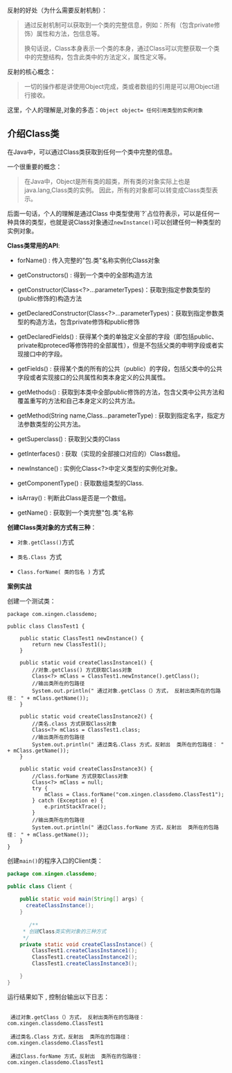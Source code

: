 
反射的好处（为什么需要反射机制）：

>通过反射机制可以获取到一个类的完整信息，例如：所有（包含private修饰）属性和方法，包信息等。
>
>换句话说，Class本身表示一个类的本身，通过Class可以完整获取一个类中的完整结构，包含此类中的方法定义，属性定义等。

反射的核心概念：

>一切的操作都是讲使用Object完成，类或者数组的引用是可以用Object进行接收。

这里，个人的理解是,对象的多态：`Object object= 任何引用类型的实例对象`

**介绍Class类**
---

在Java中，可以通过Class类获取到任何一个类中完整的信息。

一个很重要的概念：

> 在Java中，Object是所有类的超类，所有类的对象实际上也是java.lang,Class类的实例。  因此，所有的对象都可以转变成Class类型表示。

后面一句话，个人的理解是通过Class<?> 中类型使用`?`占位符表示，可以是任何一种具体的类型，也就是说Class<?>对象通过`newInstance()`可以创建任何一种类型的实例对象。



**Class类常用的API**:

- forName() : 传入完整的"包.类"名称实例化Class对象
- getConstructors() : 得到一个类中的全部构造方法
- getConstructor(Class<?>...parameterTypes)：获取到指定参数类型的(public修饰的)构造方法

- getDeclaredConstructor(Class<?>...parameterTypes)：获取到指定参数类型的构造方法，包含private修饰和public修饰

- getDeclaredFields() : 获得某个类的单独定义全部的字段（即包括public、private和proteced等修饰符的全部属性），但是不包括父类的申明字段或者实现接口中的字段。

- getFields() : 获得某个类的所有的公共（public）的字段，包括父类中的公共字段或者实现接口的公共属性和类本身定义的公共属性。 

- getMethods() : 获取到本类中全部public修饰的方法，包含父类中公共方法和覆盖重写的方法和自己本身定义的公共方法。

- getMethod(String name,Class...parameterType) : 获取到指定名字，指定方法参数类型的公共方法。

- getSuperclass() : 获取到父类的Class

- getInterfaces() : 获取（实现的全部接口对应的）Class数组。

- newInstance() : 实例化Class<?>中定义类型的实例化对象。

- getComponentType() : 获取数组类型的Class.

- isArray() : 判断此Class是否是一个数组。

- getName() : 获取到一个类完整"包.类"名称


**创建Class类对象的方式有三种**：

- `对象.getClass()`方式

- `类名.Class `方式
 
- `Class.forName( 类的包名 )` 方式


**案例实战**

创建一个测试类：

```
package com.xingen.classdemo;

public class ClassTest1 {

    public static ClassTest1 newInstance() {
        return new ClassTest1();
    }

    public static void createClassInstance1() {
        //对象.getClass() 方式获取Class对象
        Class<?> mClass = ClassTest1.newInstance().getClass();
        //输出类所在的包路径
        System.out.println(" 通过对象.getClass（）方式， 反射出类所在的包路径： " + mClass.getName());
    }

    public static void createClassInstance2() {
        //类名.class 方式获取Class对象
        Class<?> mClass = ClassTest1.class;
        //输出类所在的包路径
        System.out.println(" 通过类名.Class 方式，反射出  类所在的包路径： " + mClass.getName());
    }

    public static void createClassInstance3() {
        //Class.forName 方式获取Class对象
        Class<?> mClass = null;
        try {
            mClass = Class.forName("com.xingen.classdemo.ClassTest1");
        } catch (Exception e) {
            e.printStackTrace();
        }
        //输出类所在的包路径
        System.out.println(" 通过Class.forName 方式，反射出  类所在的包路径： " + mClass.getName());
    }
}
```
创建`main()`的程序入口的Client类：

```JAVA
package com.xingen.classdemo;

public class Client {
    
    public static void main(String[] args) {
      createClassInstance();
    }
    
       /**
     * 创建Class类实例对象的三种方式
     */
    private static void createClassInstance() {
        ClassTest1.createClassInstance1();
        ClassTest1.createClassInstance2();
        ClassTest1.createClassInstance3();

    }
}

```

运行结果如下 , 控制台输出以下日志：
```
 
 通过对象.getClass（）方式， 反射出类所在的包路径： com.xingen.classdemo.ClassTest1

 通过类名.Class 方式，反射出  类所在的包路径： com.xingen.classdemo.ClassTest1
 
 通过Class.forName 方式，反射出  类所在的包路径： com.xingen.classdemo.ClassTest1
 
```



